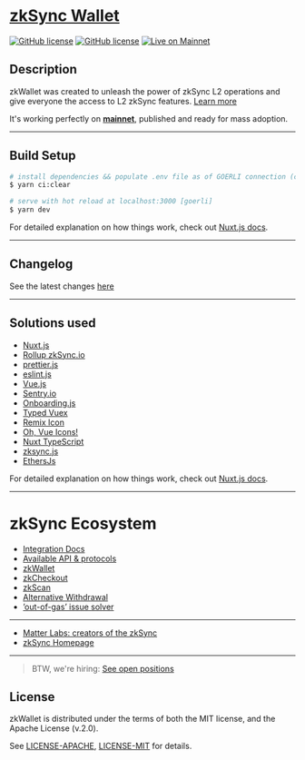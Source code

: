 # [zkSync Wallet](https://lite.zksync.io/) 

[![GitHub license](https://img.shields.io/badge/license-MIT-blue.svg)](https://github.com/matter-labs/zksync-wallet-vue/blob/master/LICENSE-MIT) [![GitHub license](https://img.shields.io/badge/license-Apache%202-blue)](https://github.com/matter-labs/zksync-wallet-vue/blob/master/LICENSE-APACHE) [![Live on Mainnet](https://img.shields.io/badge/wallet-Live%20on%20Mainnet-blue)](https://lite.zksync.io)


## Description

zkWallet was created to unleash the power of zkSync L2 operations and give everyone the access to L2 zkSync features. [Learn more](https://zksync.io/)

It's working perfectly on [**mainnet**](https://lite.zksync.io), published and ready for mass adoption.

---

## Build Setup

``` bash
# install dependencies && populate .env file as of GOERLI connection (clear install)
$ yarn ci:clear

# serve with hot reload at localhost:3000 [goerli]
$ yarn dev
```

For detailed explanation on how things work, check out [Nuxt.js docs](https://nuxtjs.org).

---

## Changelog

See the latest changes [here](https://github.com/matter-labs/zksync-wallet-vue/blob/master/CHANGELOG.md)


---

## Solutions used

- [Nuxt.js](https://nuxtjs.org)
- [Rollup zkSync.io](https://zksync.io)
- [prettier.js](https://prettier.io)
- [eslint.js](https://eslint.org/)
- [Vue.js](https://vuejs.org)
- [Sentry.io](https://sentry.io)
- [Onboarding.js](https://github.com/matter-labs-forks/onboard)
- [Typed Vuex](https://typed-vuex.roe.dev/)
- [Remix Icon](https://remixicon.com/)
- [Oh, Vue Icons!](https://oh-vue-icons.netlify.app)
- [Nuxt TypeScript](https://typescript.nuxtjs.org/)
- [zksync.js](https://docs.lite.zksync.io/api/sdk/js/tutorial.html)
- [EthersJs](https://docs.ethers.io/v5/)

For detailed explanation on how things work, check out [Nuxt.js docs](https://nuxtjs.org).

---

# zkSync Ecosystem

- [Integration Docs](https://zksync.io/dev)
- [Available API & protocols](https://zksync.io/api/)
- [zkWallet](https://lite.zksync.io/)
- [zkCheckout](https://checkout.zksync.io/)
- [zkScan](https://zkscan.io/)
- [Alternative Withdrawal](https://withdraw.zksync.io/)
- [’out-of-gas’ issue solver ](https://withdraw.zksync.io/)

---

- [Matter Labs: creators of the zkSync](https://matter-labs.io)
- [zkSync Homepage](https://zksync.io)

---
> BTW, we're hiring: [See open positions](https://matter-labs.io/#jobs)

## License

zkWallet is distributed under the terms of both the MIT license, and the Apache License (v.2.0).

See [LICENSE-APACHE](LICENSE-APACHE), [LICENSE-MIT](LICENSE-MIT) for details.